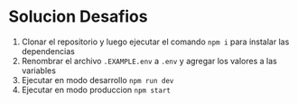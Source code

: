 # Solucion Desafios
1. Clonar el repositorio y luego ejecutar el comando ```npm i``` para instalar las dependencias 
2. Renombrar el archivo ```.EXAMPLE.env``` a ```.env``` y agregar los valores a las variables 
3. Ejecutar en modo desarrollo ```npm run dev```
3. Ejecutar en modo produccion ```npm start```